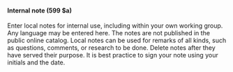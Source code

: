 #### Internal note (599 $a) 

Enter local notes for internal use, including within your own working group. Any language may be entered here. The notes are not published in the public online catalog. Local notes can be used for remarks of all kinds, such as questions, comments, or research to be done. Delete notes after they have served their purpose. It is best practice to sign your note using your initials and the date.